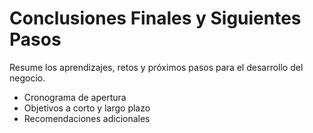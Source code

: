 # Conclusiones Finales y Siguientes Pasos

Resume los aprendizajes, retos y próximos pasos para el desarrollo del negocio.
- Cronograma de apertura
- Objetivos a corto y largo plazo
- Recomendaciones adicionales